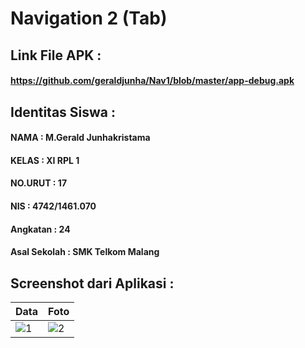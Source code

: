 # Navigation 2 (Tab)
## Link File APK : 
#### https://github.com/geraldjunha/Nav1/blob/master/app-debug.apk
## Identitas Siswa :
#### NAMA : M.Gerald Junhakristama
#### KELAS : XI RPL 1
#### NO.URUT : 17
#### NIS : 4742/1461.070
#### Angkatan : 24
#### Asal Sekolah : SMK Telkom Malang

## Screenshot dari Aplikasi :
Data | Foto
------------ | -------------
![1](https://s12.postimg.org/m2rwlrjpp/Screenshot_2017-06-07-09-01-05.png)|![2](https://s11.postimg.org/sbrfmz4oj/Screenshot_2017-06-07-09-01-10.png)

